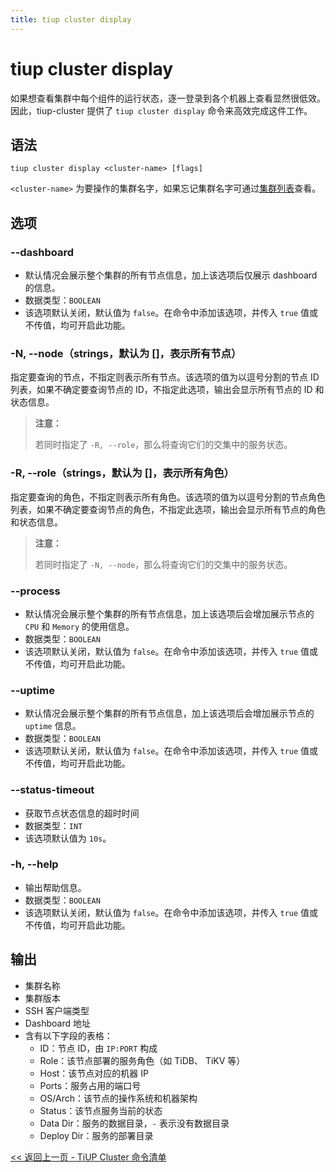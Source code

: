 ```yaml
---
title: tiup cluster display
---
```


# tiup cluster display

如果想查看集群中每个组件的运行状态，逐一登录到各个机器上查看显然很低效。因此，tiup-cluster 提供了 `tiup cluster display` 命令来高效完成这件工作。

## 语法

```shell
tiup cluster display <cluster-name> [flags]
```

`<cluster-name>` 为要操作的集群名字，如果忘记集群名字可通过[集群列表](/tiup/tiup-component-cluster-list.md)查看。

## 选项

### --dashboard

- 默认情况会展示整个集群的所有节点信息，加上该选项后仅展示 dashboard 的信息。
- 数据类型：`BOOLEAN`
- 该选项默认关闭，默认值为 `false`。在命令中添加该选项，并传入 `true` 值或不传值，均可开启此功能。

### -N, --node（strings，默认为 []，表示所有节点）

指定要查询的节点，不指定则表示所有节点。该选项的值为以逗号分割的节点 ID 列表，如果不确定要查询节点的 ID，不指定此选项，输出会显示所有节点的 ID 和状态信息。

> **注意：**
>
> 若同时指定了 `-R, --role`，那么将查询它们的交集中的服务状态。

### -R, --role（strings，默认为 []，表示所有角色）

指定要查询的角色，不指定则表示所有角色。该选项的值为以逗号分割的节点角色列表，如果不确定要查询节点的角色，不指定此选项，输出会显示所有节点的角色和状态信息。

> **注意：**
>
> 若同时指定了 `-N, --node`，那么将查询它们的交集中的服务状态。

### --process

- 默认情况会展示整个集群的所有节点信息，加上该选项后会增加展示节点的 `CPU` 和 `Memory` 的使用信息。
- 数据类型：`BOOLEAN`
- 该选项默认关闭，默认值为 `false`。在命令中添加该选项，并传入 `true` 值或不传值，均可开启此功能。

### --uptime

- 默认情况会展示整个集群的所有节点信息，加上该选项后会增加展示节点的 `uptime` 信息。
- 数据类型：`BOOLEAN`
- 该选项默认关闭，默认值为 `false`。在命令中添加该选项，并传入 `true` 值或不传值，均可开启此功能。

### --status-timeout

- 获取节点状态信息的超时时间
- 数据类型：`INT`
- 该选项默认值为 `10s`。

### -h, --help

- 输出帮助信息。
- 数据类型：`BOOLEAN`
- 该选项默认关闭，默认值为 `false`。在命令中添加该选项，并传入 `true` 值或不传值，均可开启此功能。

## 输出

- 集群名称
- 集群版本
- SSH 客户端类型
- Dashboard 地址
- 含有以下字段的表格：
    - ID：节点 ID，由 `IP:PORT` 构成
    - Role：该节点部署的服务角色（如 TiDB、 TiKV 等）
    - Host：该节点对应的机器 IP
    - Ports：服务占用的端口号
    - OS/Arch：该节点的操作系统和机器架构
    - Status：该节点服务当前的状态
    - Data Dir：服务的数据目录，`-` 表示没有数据目录
    - Deploy Dir：服务的部署目录

[<< 返回上一页 - TiUP Cluster 命令清单](/tiup/tiup-component-cluster.md#命令清单)
